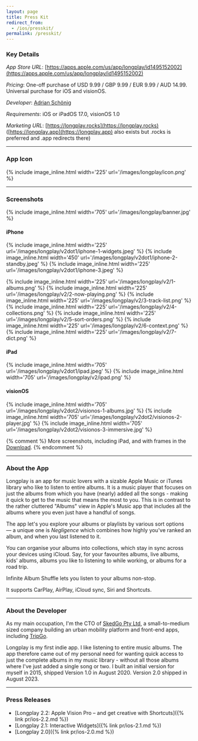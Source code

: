 ```yaml
---
layout: page
title: Press Kit
redirect_from:
  - /ios/presskit/
permalink: /presskit/
---
```


### Key Details

_App Store URL_: [https://apps.apple.com/us/app/longplay/id1495152002](https://apps.apple.com/us/app/longplay/id1495152002)

_Pricing_: One-off purchase of USD 9.99 / GBP 9.99 / EUR 9.99 / AUD 14.99. Universal purchase for iOS and visionOS.

_Developer_: [Adrian Schönig](https://adrian.schoenig.me)

_Requirements_: iOS or iPadOS 17.0, visionOS 1.0

_Marketing URL_: [https://longplay.rocks](https://longplay.rocks) ([https://longplay.app](https://longplay.app) also exists but .rocks is preferred and .app redirects there)

---

### App Icon

{% include image_inline.html width='225' url='/images/longplay/icon.png' %}

---

### Screenshots

{% include image_inline.html width='705' url='/images/longplay/banner.jpg' %}

#### iPhone

{% include image_inline.html width='225' url='/images/longplay/v2dot1/iphone-1-widgets.jpeg' %}
{% include image_inline.html width='450' url='/images/longplay/v2dot1/iphone-2-standby.jpeg' %}
{% include image_inline.html width='225' url='/images/longplay/v2dot1/iphone-3.jpeg' %}

{% include image_inline.html width='225' url='/images/longplay/v2/1-albums.png' %}
{% include image_inline.html width='225' url='/images/longplay/v2/2-now-playing.png' %}
{% include image_inline.html width='225' url='/images/longplay/v2/3-track-list.png' %}
{% include image_inline.html width='225' url='/images/longplay/v2/4-collections.png' %}
{% include image_inline.html width='225' url='/images/longplay/v2/5-sort-orders.png' %}
{% include image_inline.html width='225' url='/images/longplay/v2/6-context.png' %}
{% include image_inline.html width='225' url='/images/longplay/v2/7-dict.png' %}

#### iPad

{% include image_inline.html width='705' url='/images/longplay/v2dot1/ipad.jpeg' %}
{% include image_inline.html width='705' url='/images/longplay/v2/ipad.png' %}

#### visionOS

{% include image_inline.html width='705' url='/images/longplay/v2dot2/visionos-1-albums.jpg' %}
{% include image_inline.html width='705' url='/images/longplay/v2dot2/visionos-2-player.jpg' %}
{% include image_inline.html width='705' url='/images/longplay/v2dot2/visionos-3-immersive.jpg' %}

{% comment %}
More screenshots, including iPad, and with frames in the [Download](/longplay/presskit.zip).
{% endcomment %}

---

### About the App

Longplay is an app for music lovers with a sizable Apple Music or iTunes library who like to listen to entire albums. It is a music player that focuses on just the albums from which you have (nearly) added all the songs - making it quick to get to the music that means the most to you. This is in contrast to the rather cluttered "Albums" view in Apple's Music app that includes all the albums where you even just have a handful of songs.

The app let's you explore your albums or playlists by various sort options — a unique one is _Negligence_ which combines how highly you've ranked an album, and when you last listened to it.

You can organise your albums into collections, which stay in sync across your devices using iCloud. Say, for your favourites albums, live albums, kids' albums, albums you like to listening to while working, or albums for a road trip.

Infinite Album Shuffle lets you listen to your albums non-stop.

It supports CarPlay, AirPlay, iCloud sync, Siri and Shortcuts.

---

### About the Developer

As my main occupation, I'm the CTO of [SkedGo Pty Ltd](https://skedgo.com), a small-to-medium sized company building an urban mobility platform and front-end apps, including [TripGo](https://skedgo.com/tripgo).

Longplay is my first indie app. I like listening to entire music albums. The app therefore came out of my personal need for wanting quick access to just the complete albums in my music library - without all those albums where I've just added a single song or two. I built an initial version for myself in 2015, shipped Version 1.0 in August 2020. Version 2.0 shipped in August 2023.

---

### Press Releases

- [Longplay 2.2: Apple Vision Pro – and get creative with Shortcuts]({% link pr/ios-2.2.md %})
- [Longplay 2.1: Interactive Widgets]({% link pr/ios-2.1.md %})
- [Longplay 2.0]({% link pr/ios-2.0.md %})
